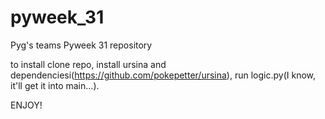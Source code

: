 # pyweek_31
Pyg's teams Pyweek 31 repository

to install clone repo, install ursina and dependenciesi(https://github.com/pokepetter/ursina), run logic.py(I know, it'll get it into main...).

ENJOY!
